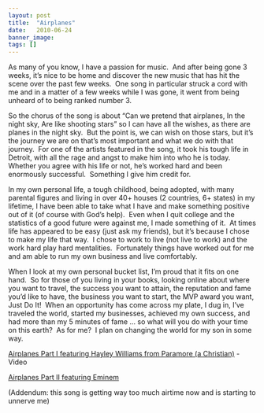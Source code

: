 ```yaml
---
layout: post
title:  "Airplanes"
date:   2010-06-24
banner_image: 
tags: []
---
```


As many of you know, I have a passion for music.  And after being gone 3 weeks, it’s nice to be home and discover the new music that has hit the scene over the past few weeks.  One song in particular struck a cord with me and in a matter of a few weeks while I was gone, it went from being unheard of to being ranked number 3.

So the chorus of the song is about “Can we pretend that airplanes, In the night sky, Are like shooting stars” so I can have all the wishes, as there are planes in the night sky.  But the point is, we can wish on those stars, but it’s the journey we are on that’s most important and what we do with that journey.  For one of the artists featured in the song, it took his tough life in Detroit, with all the rage and angst to make him into who he is today.  Whether you agree with his life or not, he’s worked hard and been enormously successful.  Something I give him credit for.

In my own personal life, a tough childhood, being adopted, with many parental figures and living in over 40+ houses (2 countries, 6+ states) in my lifetime, I have been able to take what I have and make something positive out of it (of course with God’s help).  Even when I quit college and the statistics of a good future were against me, I made something of it.  At times life has appeared to be easy (just ask my friends), but it’s because I chose to make my life that way.  I chose to work to live (not live to work) and the work hard play hard mentalities.  Fortunately things have worked out for me and am able to run my own business and live comfortably.

When I look at my own personal bucket list, I’m proud that it fits on one hand.  So for those of you living in your books, looking online about where you want to travel, the success you want to attain, the reputation and fame you’d like to have, the business you want to start, the MVP award you want, Just Do It!  When an opportunity has come across my plate, I dug in, I’ve traveled the world, started my businesses, achieved my own success, and had more than my 5 minutes of fame … so what will you do with your time on this earth?  As for me?  I plan on changing the world for my son in some way.

[Airplanes Part I featuring Hayley Williams from Paramore (a Christian)](http://www.directlyrics.com/bob-airplanes-lyrics.html) - Video

[Airplanes Part II featuring Eminem](http://www.killerhiphop.com/b-o-b-airplanes-2-lyrics-eminem/)

(Addendum: this song is getting way too much airtime now and is starting to unnerve me)